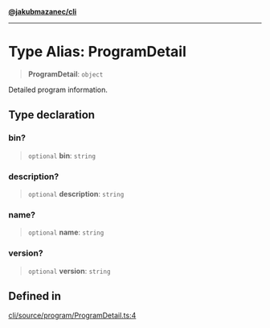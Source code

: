 [**@jakubmazanec/cli**](../README.md)

---

# Type Alias: ProgramDetail

> **ProgramDetail**: `object`

Detailed program information.

## Type declaration

### bin?

> `optional` **bin**: `string`

### description?

> `optional` **description**: `string`

### name?

> `optional` **name**: `string`

### version?

> `optional` **version**: `string`

## Defined in

[cli/source/program/ProgramDetail.ts:4](https://github.com/jakubmazanec/tools/blob/4bb343d3736e4f9f11a014de3241c6054262151e/packages/cli/source/program/ProgramDetail.ts#L4)
